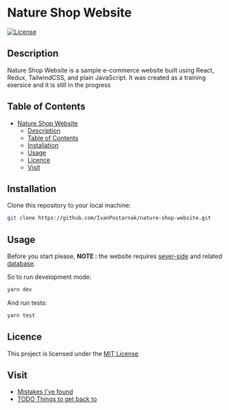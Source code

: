 # Nature Shop Website

[![License](https://img.shields.io/badge/License-MIT-blue.svg)](https://opensource.org/licenses/MIT)

## Description

Nature Shop Website is a sample e-commerce website built using React, Redux, TailwindCSS, and plain JavaScript. It was created as a training exersice and it is still in the progress

## Table of Contents

- [Nature Shop Website](#nature-shop-website)
  - [Description](#description)
  - [Table of Contents](#table-of-contents)
  - [Installation](#installation)
  - [Usage](#usage)
  - [Licence](#licence)
  - [Visit](#visit)

## Installation

Clone this repository to your local machine:

```bash
git clone https://github.com/IvanPostarnak/nature-shop-website.git
```

## Usage

Before you start please, **NOTE :**
the website requires [sever-side](https://github.com/IvanPostarnak/nature-shop-server) and related [database](https://github.com/IvanPostarnak/nature-shop-database).

So to run development mode:
```bash
yarn dev
```

And run tests:
```bash
yarn test
```

## Licence

This project is licensed under the [MIT License](https://github.com/IvanPostarnak/nature-shop-website/LICENCE)

## Visit
  - [Mistakes I've found](https://github.com/IvanPostarnak/nature-shop-website/blob/main/docs/MISTAKES.md)
  - [TODO Things to get back to](https://github.com/IvanPostarnak/nature-shop-website/blob/main/docs/TODO.md)